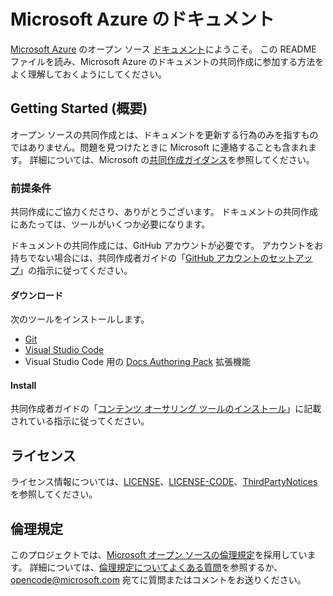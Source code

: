 # <a name="microsoft-azure-documentation"></a>Microsoft Azure のドキュメント

[Microsoft Azure](https://azure.microsoft.com) のオープン ソース [ドキュメント](https://docs.microsoft.com/azure)にようこそ。 この README ファイルを読み、Microsoft Azure のドキュメントの共同作成に参加する方法をよく理解しておくようにしてください。

## <a name="getting-started"></a>Getting Started (概要)

オープン ソースの共同作成とは、ドキュメントを更新する行為のみを指すものではありません。問題を見つけたときに Microsoft に連絡することも含まれます。 詳細については、Microsoft の[共同作成ガイダンス](.github/CONTRIBUTING.md)を参照してください。

### <a name="prerequisites"></a>前提条件

共同作成にご協力くださり、ありがとうございます。 ドキュメントの共同作成にあたっては、ツールがいくつか必要になります。

ドキュメントの共同作成には、GitHub アカウントが必要です。 アカウントをお持ちでない場合には、共同作成者ガイドの「[GitHub アカウントのセットアップ](https://docs.microsoft.com/contribute/get-started-setup-github)」の指示に従ってください。

#### <a name="download"></a>ダウンロード

次のツールをインストールします。

* [Git](https://git-scm.com/download)
* [Visual Studio Code](https://code.visualstudio.com/Download)
* Visual Studio Code 用の [Docs Authoring Pack](https://marketplace.visualstudio.com/items?itemName=docsmsft.docs-authoring-pack) 拡張機能

#### <a name="install"></a>Install

共同作成者ガイドの「[コンテンツ オーサリング ツールのインストール](https://docs.microsoft.com/contribute/get-started-setup-tools)」に記載されている指示に従ってください。

## <a name="license"></a>ライセンス

ライセンス情報については、[LICENSE](.github/LICENSE)、[LICENSE-CODE](.github/LICENSE-CODE)、[ThirdPartyNotices](.github/ThirdPartyNotices.md) を参照してください。

## <a name="code-of-conduct"></a>倫理規定

このプロジェクトでは、[Microsoft オープン ソースの倫理規定](https://opensource.microsoft.com/codeofconduct/)を採用しています。
詳細については、[倫理規定についてよくある質問](https://opensource.microsoft.com/codeofconduct/faq/)を参照するか、[opencode@microsoft.com](mailto:opencode@microsoft.com) 宛てに質問またはコメントをお送りください。

